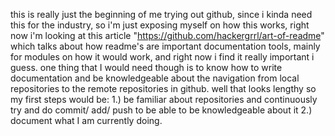 this is really just the beginning of me trying out github, since i kinda need this for the industry, so i'm just exposing myself on how this works, right now i'm looking at this article
"https://github.com/hackergrrl/art-of-readme" which talks about how readme's are important documentation tools, mainly for modules on how it would work, and right now i find it really important i guess.
one thing that I would need though is to know how to write documentation and be knowledgeable about the navigation from local repositories to the remote repositories in github.
well that looks lengthy so my first steps would be:
1.) be familiar about repositories and continuously try and do commit/ add/ push to be able to be knowledgeable about it
2.) document what I am currently doing.
